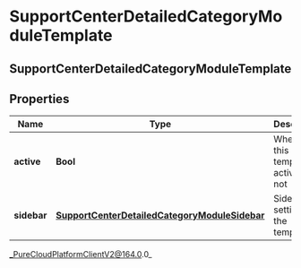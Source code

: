 # SupportCenterDetailedCategoryModuleTemplate

## SupportCenterDetailedCategoryModuleTemplate

## Properties

|Name | Type | Description | Notes|
|------------ | ------------- | ------------- | -------------|
| **active** | **Bool** | Whether this template is active or not | |
| **sidebar** | [**SupportCenterDetailedCategoryModuleSidebar**](SupportCenterDetailedCategoryModuleSidebar) | Sidebar settings for the template | |



_PureCloudPlatformClientV2@164.0.0_
